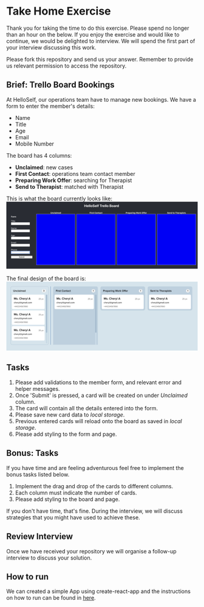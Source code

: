# Take Home Exercise

Thank you for taking the time to do this exercise. Please spend no longer than an hour on the below. If you enjoy the exercise and would like to continue, we would be delighted to interview. We will spend the first part of your interview discussing this work.

Please fork this repository and send us your answer. Remember to provide us relevant permission to access the repository.

## Brief: Trello Board Bookings

At HelloSelf, our operations team have to manage new bookings. We have a form to enter the member's details:

- Name
- Title
- Age
- Email
- Mobile Number

The board has 4 columns:

- **Unclaimed**: new cases
- **First Contact**: operations team contact member
- **Preparing Work Offer**: searching for Therapist
- **Send to Therapist**: matched with Therapist

This is what the board currently looks like:
![initial-board](public/initial-board.png)

The final design of the board is:
![final-board](public/final-board.png)

## Tasks

1. Please add validations to the member form, and relevant error and helper messages.
2. Once 'Submit' is pressed, a card will be created on under _Unclaimed_ column.
3. The card will contain all the details entered into the form.
4. Please save new card data to _local storage_.
5. Previous entered cards will reload onto the board as saved in _local storage_.
6. Please add styling to the form and page.

## Bonus: Tasks

If you have time and are feeling adventurous feel free to implement the bonus tasks listed below.

1. Implement the drag and drop of the cards to different columns.
2. Each column must indicate the number of cards.
3. Please add styling to the board and page.

If you don't have time, that's fine. During the interview, we will discuss strategies that you might have used to achieve these.

## Review Interview

Once we have received your repository we will organise a follow-up interview to discuss your solution.

## How to run

We can created a simple App using create-react-app and the instructions on how to run can be found in [here](CONTRIBUTING.md).
